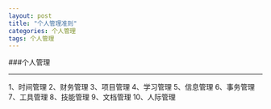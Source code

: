 ```yaml
---                                                                         
layout: post
title: "个人管理准则"
categories: 个人管理
tags: 个人管理
---
```

###个人管理
***
1、时间管理 
2、财务管理 
3、项目管理 
4、学习管理 
5、信息管理 
6、事务管理 
7、工具管理 
8、技能管理 
9、文档管理 
10、人际管理 
